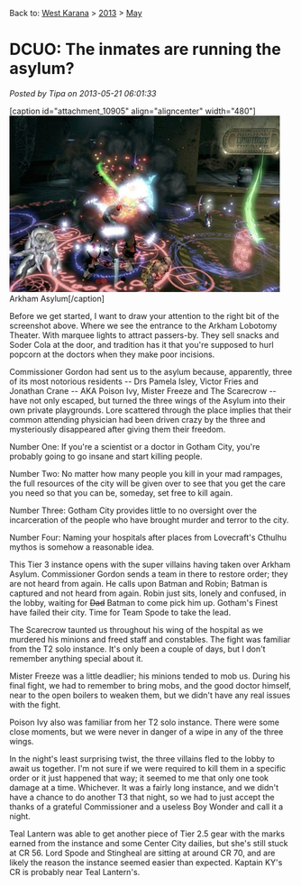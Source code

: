 Back to: [West Karana](/posts/westkarana.md) > [2013](/posts/2013/westkarana.md) > [May](./westkarana.md)
# DCUO: The inmates are running the asylum?

*Posted by Tipa on 2013-05-21 06:01:33*

[caption id="attachment\_10905" align="aligncenter" width="480"][![Arkham Asylum](../../../uploads/2013/05/INTCHARLIGHTRIG_NEUT-PC-19-22.25.540-480x313.jpg)](../../../uploads/2013/05/INTCHARLIGHTRIG_NEUT-PC-19-22.25.540.jpg) Arkham Asylum[/caption]

Before we get started, I want to draw your attention to the right bit of the screenshot above. Where we see the entrance to the Arkham Lobotomy Theater. With marquee lights to attract passers-by. They sell snacks and Soder Cola at the door, and tradition has it that you're supposed to hurl popcorn at the doctors when they make poor incisions.

Commissioner Gordon had sent us to the asylum because, apparently, three of its most notorious residents -- Drs Pamela Isley, Victor Fries and Jonathan Crane -- AKA Poison Ivy, Mister Freeze and The Scarecrow -- have not only escaped, but turned the three wings of the Asylum into their own private playgrounds. Lore scattered through the place implies that their common attending physician had been driven crazy by the three and mysteriously disappeared after giving them their freedom.

Number One: If you're a scientist or a doctor in Gotham City, you're probably going to go insane and start killing people.

Number Two: No matter how many people you kill in your mad rampages, the full resources of the city will be given over to see that you get the care you need so that you can be, someday, set free to kill again.

Number Three: Gotham City provides little to no oversight over the incarceration of the people who have brought murder and terror to the city.

Number Four: Naming your hospitals after places from Lovecraft's Cthulhu mythos is somehow a reasonable idea.

This Tier 3 instance opens with the super villains having taken over Arkham Asylum. Commissioner Gordon sends a team in there to restore order; they are not heard from again. He calls upon Batman and Robin; Batman is captured and not heard from again. Robin just sits, lonely and confused, in the lobby, waiting for ~~Dad~~ Batman to come pick him up. Gotham's Finest have failed their city. Time for Team Spode to take the lead.

The Scarecrow taunted us throughout his wing of the hospital as we murdered his minions and freed staff and constables. The fight was familiar from the T2 solo instance. It's only been a couple of days, but I don't remember anything special about it.

Mister Freeze was a little deadlier; his minions tended to mob us. During his final fight, we had to remember to bring mobs, and the good doctor himself, near to the open boilers to weaken them, but we didn't have any real issues with the fight.

Poison Ivy also was familiar from her T2 solo instance. There were some close moments, but we were never in danger of a wipe in any of the three wings.

In the night's least surprising twist, the three villains fled to the lobby to await us together. I'm not sure if we were required to kill them in a specific order or it just happened that way; it seemed to me that only one took damage at a time. Whichever. It was a fairly long instance, and we didn't have a chance to do another T3 that night, so we had to just accept the thanks of a grateful Commissioner and a useless Boy Wonder and call it a night.

Teal Lantern was able to get another piece of Tier 2.5 gear with the marks earned from the instance and some Center City dailies, but she's still stuck at CR 56. Lord Spode and Stingheal are sitting at around CR 70, and are likely the reason the instance seemed easier than expected. Kaptain KY's CR is probably near Teal Lantern's.
